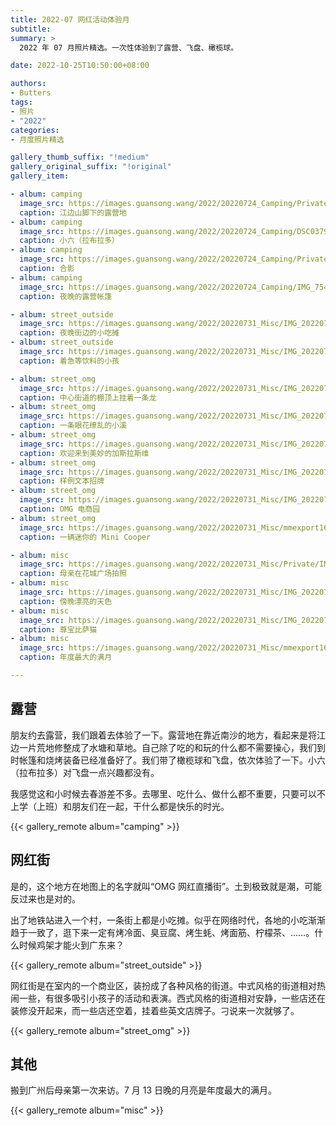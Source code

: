 ```yaml
---
title: 2022-07 网红活动体验月
subtitle:
summary: >
  2022 年 07 月照片精选。一次性体验到了露营、飞盘、橄榄球。

date: 2022-10-25T10:50:00+08:00

authors:
- Butters
tags:
- 照片
- "2022"
categories:
- 月度照片精选

gallery_thumb_suffix: "!medium"
gallery_original_suffix: "!original"
gallery_item:

- album: camping
  image_src: https://images.guansong.wang/2022/20220724_Camping/Private/DSC03770.JPG
  caption: 江边山脚下的露营地
- album: camping
  image_src: https://images.guansong.wang/2022/20220724_Camping/DSC03790.JPG
  caption: 小六（拉布拉多）
- album: camping 
  image_src: https://images.guansong.wang/2022/20220724_Camping/Private/IMG_7542.JPG
  caption: 合影
- album: camping 
  image_src: https://images.guansong.wang/2022/20220724_Camping/IMG_7540.JPG
  caption: 夜晚的露营帐篷

- album: street_outside
  image_src: https://images.guansong.wang/2022/20220731_Misc/IMG_20220731_210105.jpg
  caption: 夜晚街边的小吃摊
- album: street_outside
  image_src: https://images.guansong.wang/2022/20220731_Misc/IMG_20220731_193037.jpg
  caption: 着急等饮料的小孩

- album: street_omg
  image_src: https://images.guansong.wang/2022/20220731_Misc/IMG_20220731_201002.jpg
  caption: 中心街道的棚顶上挂着一条龙
- album: street_omg
  image_src: https://images.guansong.wang/2022/20220731_Misc/IMG_20220731_200934.jpg
  caption: 一条眼花缭乱的小溪
- album: street_omg
  image_src: https://images.guansong.wang/2022/20220731_Misc/IMG_20220731_202855.jpg
  caption: 欢迎来到美妙的加斯拉斯维
- album: street_omg
  image_src: https://images.guansong.wang/2022/20220731_Misc/IMG_20220731_203117.jpg
  caption: 样例文本招牌
- album: street_omg
  image_src: https://images.guansong.wang/2022/20220731_Misc/IMG_20220731_200510.jpg
  caption: OMG 电商园
- album: street_omg
  image_src: https://images.guansong.wang/2022/20220731_Misc/mmexport1659271477987.jpg
  caption: 一辆迷你的 Mini Cooper

- album: misc
  image_src: https://images.guansong.wang/2022/20220731_Misc/Private/IMG_20220708_091621.jpg
  caption: 母亲在花城广场拍照
- album: misc
  image_src: https://images.guansong.wang/2022/20220731_Misc/IMG_20220709_192026.jpg
  caption: 傍晚漂亮的天色
- album: misc
  image_src: https://images.guansong.wang/2022/20220731_Misc/IMG_20220702_161314.jpg
  caption: 尊宝比萨猫
- album: misc
  image_src: https://images.guansong.wang/2022/20220731_Misc/mmexport1657772445498.jpg
  caption: 年度最大的满月

---
```


## 露营

朋友约去露营，我们跟着去体验了一下。露营地在靠近南沙的地方，看起来是将江边一片荒地修整成了水塘和草地。自己除了吃的和玩的什么都不需要操心，我们到时帐篷和烧烤装备已经准备好了。我们带了橄榄球和飞盘，依次体验了一下。小六（拉布拉多）对飞盘一点兴趣都没有。

我感觉这和小时候去春游差不多。去哪里、吃什么、做什么都不重要，只要可以不上学（上班）和朋友们在一起，干什么都是快乐的时光。

{{< gallery_remote album="camping" >}}

## 网红街

是的，这个地方在地图上的名字就叫“OMG 网红直播街”。土到极致就是潮，可能反过来也是对的。

出了地铁站进入一个村，一条街上都是小吃摊。似乎在网络时代，各地的小吃渐渐趋于一致了，逛下来一定有烤冷面、臭豆腐、烤生蚝、烤面筋、柠檬茶、……。什么时候鸡架才能火到广东来？

{{< gallery_remote album="street_outside" >}}

网红街是在室内的一个商业区，装扮成了各种风格的街道。中式风格的街道相对热闹一些，有很多吸引小孩子的活动和表演。西式风格的街道相对安静，一些店还在装修没开起来，而一些店还空着，挂着些英文店牌子。刁说来一次就够了。

{{< gallery_remote album="street_omg" >}}

## 其他

搬到广州后母亲第一次来访。7 月 13 日晚的月亮是年度最大的满月。

{{< gallery_remote album="misc" >}}
